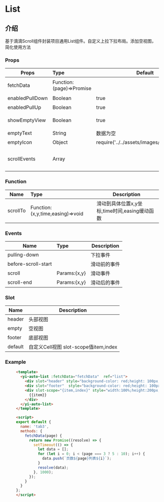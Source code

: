 # List

## 介绍

基于滴滴Scroll组件封装项目通用List组件。自定义上拉下拉布局。添加空视图，简化使用方法

### Props

| Props           | Type     | Default             | Description         |
| --------------- | :------- | -------------------| ------------------- |
| fetchData       | Function:(page)=>Promise<Array>|             | 传入一个根据page返回数据的Promise  |
| enabledPullDown | Boolean  |    true            | 是否开启下拉刷新 |
| enabledPullUp   | Boolean  |    true            | 是否开启上拉加载           |
| showEmptyView   | Boolean  |    true            | data为空是否显示一个空的占位图  |
| emptyText       | String   |    数据为空          | 空视图文字提示          |
| emptyIcon       | Object   |   require('../../assets/images/ic_empty.png') | 空视图图片          |
| scrollEvents    | Array    |    | `['scroll','before-scroll-start','scroll-end']` 开启回调 |

### Function

| Name      | Type                   | Description  |
| --------- | :--------------------- | ------------ |
| scrollTo  | Function:(x,y,time,easing)=>void | 滑动到具体位置x,y坐标,time时间,easing缓动函数 |

### Events

| Name            | Type                    | Description |
| --------------- | :---------------------- | ----------- |
| pulling-down         |   | 下拉事件    |
| before-scroll-start  |   | 滑动前的事件    |
| scroll         | Params:{x,y}  | 滑动事件    |
| scroll-end         | Params:{x,y}  | 滑动后的事件    |

### Slot

| Name | Description |
| ---- | ----------- |
| header | 头部视图  |
| empty | 空视图  |
| footer | 底部视图  |
| default | 自定义Cell视图 slot-scope值item,index |

### Example

```html
     <template>
       <yi-auto-list :fetchData="fetchData"  ref="list">
         <div slot="header" style="background-color: red;height: 100px;">我是头部</div>
         <div slot="footer"  style="background-color: red;height: 100px;">我是尾部</div>
         <div slot-scope="{item,index}" style="width:100%;height:200px;background-color: white;margin-top: 10px;">
           {{item}}
         </div>
       </yi-auto-list>
     </template>

     <script>
     export default {
       name: 'tab3',
       methods: {
         fetchData(page) {
           return new Promise((resolve) => {
             setTimeout(() => {
               let data = [];
               for (let i = 0; i < (page === 3 ? 5 : 10); i++) {
                 data.push(`页数${page}列表${i}`);
               }
               resolve(data);
             }, 1000);
           });
         }
       }
     };
     </script>
```
